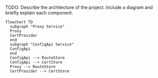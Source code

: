 TODO: Describe the architecture of the project.  Include a diagram and briefly
explain each component.


```mermaid
flowchart TD
  subgraph "Proxy Service"
  Proxy
  CertProvider
  end
  subgraph "ConfigApi Service"
  ConfigApi
  end
  ConfigApi --> RouteStore
  ConfigApi --> CertStore
  Proxy --> RouteStore
  CertProvider --> CertStore
```

